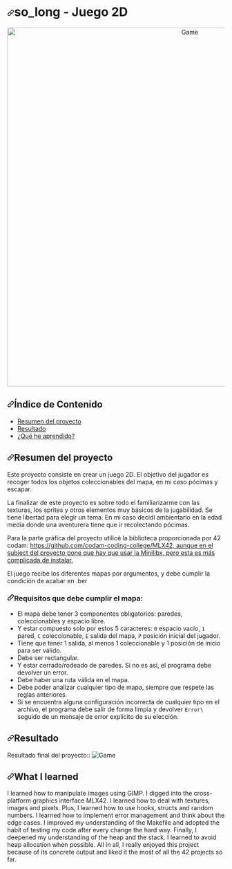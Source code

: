 <h1 tabindex="-1" dir="auto"><a id="user-content-so_long" class="anchor" aria-hidden="true" href="#so_long"><svg class="octicon octicon-link" viewBox="0 0 16 16" version="1.1" width="16" height="16" aria-hidden="true"><path fill-rule="evenodd" d="M7.775 3.275a.75.75 0 001.06 1.06l1.25-1.25a2 2 0 112.83 2.83l-2.5 2.5a2 2 0 01-2.83 0 .75.75 0 00-1.06 1.06 3.5 3.5 0 004.95 0l2.5-2.5a3.5 3.5 0 00-4.95-4.95l-1.25 1.25zm-4.69 9.64a2 2 0 010-2.83l2.5-2.5a2 2 0 012.83 0 .75.75 0 001.06-1.06 3.5 3.5 0 00-4.95 0l-2.5 2.5a3.5 3.5 0 004.95 4.95l1.25-1.25a.75.75 0 00-1.06-1.06l-1.25 1.25a2 2 0 01-2.83 0z"></path></svg></a>so_long - Juego 2D</h1>
<div align="center" dir="auto">
<a target="_blank" rel="noopener noreferrer nofollow" href="https://user-images.githubusercontent.com/111855553/227193265-a180c94a-c537-4a9a-b4c1-f2756a2e09b1.png"><img width="830" alt="Game" src="https://user-images.githubusercontent.com/111855553/227193265-a180c94a-c537-4a9a-b4c1-f2756a2e09b1.png" style="max-width: 100%;"></a>
</div>
<h2 tabindex="-1" dir="auto"><a id="user-content-table-of-contents" class="anchor" aria-hidden="true" href="#table-of-contents"><svg class="octicon octicon-link" viewBox="0 0 16 16" version="1.1" width="16" height="16" aria-hidden="true"><path fill-rule="evenodd" d="M7.775 3.275a.75.75 0 001.06 1.06l1.25-1.25a2 2 0 112.83 2.83l-2.5 2.5a2 2 0 01-2.83 0 .75.75 0 00-1.06 1.06 3.5 3.5 0 004.95 0l2.5-2.5a3.5 3.5 0 00-4.95-4.95l-1.25 1.25zm-4.69 9.64a2 2 0 010-2.83l2.5-2.5a2 2 0 012.83 0 .75.75 0 001.06-1.06 3.5 3.5 0 00-4.95 0l-2.5 2.5a3.5 3.5 0 004.95 4.95l1.25-1.25a.75.75 0 00-1.06-1.06l-1.25 1.25a2 2 0 01-2.83 0z"></path></svg></a>Índice de Contenido</h2>
<ul dir="auto">
<li><a href="#Resumen del proyecto">Resumen del proyecto</a></li>
<li><a href="#Resultado">Resultado</a></li>
<li><a href="#¿Qué he aprendido?">¿Qué he aprendido?</a></li>
</ul>
<h2 tabindex="-1" dir="auto"><a id="user-content-project-overview" class="anchor" aria-hidden="true" href="#project-overview"><svg class="octicon octicon-link" viewBox="0 0 16 16" version="1.1" width="16" height="16" aria-hidden="true"><path fill-rule="evenodd" d="M7.775 3.275a.75.75 0 001.06 1.06l1.25-1.25a2 2 0 112.83 2.83l-2.5 2.5a2 2 0 01-2.83 0 .75.75 0 00-1.06 1.06 3.5 3.5 0 004.95 0l2.5-2.5a3.5 3.5 0 00-4.95-4.95l-1.25 1.25zm-4.69 9.64a2 2 0 010-2.83l2.5-2.5a2 2 0 012.83 0 .75.75 0 001.06-1.06 3.5 3.5 0 00-4.95 0l-2.5 2.5a3.5 3.5 0 004.95 4.95l1.25-1.25a.75.75 0 00-1.06-1.06l-1.25 1.25a2 2 0 01-2.83 0z"></path></svg></a>Resumen del proyecto</h2>
<p dir="auto">Este proyecto consiste en crear un juego 2D. El objetivo del jugador es recoger todos los objetos coleccionables del mapa, en mi caso pócimas y escapar.</p>
<p dir="auto">La finalizar de este proyecto es sobre todo el familiarizarme con las texturas, los sprites y otros elementos muy básicos de la jugabilidad.
Se tiene libertad para elegir un tema. En mi caso decidí ambientarlo en la edad media donde una aventurera tiene que ir recolectando pócimas.</p>
<p dir="auto">Para la parte gráfica del proyecto utilicé la biblioteca proporcionada por 42 codam: <a href="https://github.com/codam-coding-college/MLX42">https://github.com/codam-coding-college/MLX42, aunque en el subject del proyecto pone que hay que usar la Minilibx, pero esta es más complicada de instalar.</a></p>
<p dir="auto">El juego recibe los diferentes mapas por argumentos, y debe cumplir la condición de acabar en .ber</p>
<h3 tabindex="-1" dir="auto"><a id="user-content-map-requirements" class="anchor" aria-hidden="true" href="#map-requirements"><svg class="octicon octicon-link" viewBox="0 0 16 16" version="1.1" width="16" height="16" aria-hidden="true"><path fill-rule="evenodd" d="M7.775 3.275a.75.75 0 001.06 1.06l1.25-1.25a2 2 0 112.83 2.83l-2.5 2.5a2 2 0 01-2.83 0 .75.75 0 00-1.06 1.06 3.5 3.5 0 004.95 0l2.5-2.5a3.5 3.5 0 00-4.95-4.95l-1.25 1.25zm-4.69 9.64a2 2 0 010-2.83l2.5-2.5a2 2 0 012.83 0 .75.75 0 001.06-1.06 3.5 3.5 0 00-4.95 0l-2.5 2.5a3.5 3.5 0 004.95 4.95l1.25-1.25a.75.75 0 00-1.06-1.06l-1.25 1.25a2 2 0 01-2.83 0z"></path></svg></a>Requisitos que debe cumplir el mapa:</h3>
<ul dir="auto">
<li>El mapa debe tener 3 componentes obligatorios: paredes, coleccionables y espacio libre.</li>
<li>Y estar compuesto solo por estos 5 caracteres:
<code>0</code> espacio vacío,
<code>1</code> pared,
<code>C</code> coleccionable,
<code>E</code> salida del mapa,
<code>P</code> posición inicial del jugador.</li>
<li>Tiene que tener 1 salida, al menos 1 coleccionable y 1 posición de inicio para ser válido.</li>
<li>Debe ser rectangular.</li>
<li>Y estar cerrado/rodeado de paredes. Si no es así, el programa debe devolver un error.</li>
<li>Debe haber una ruta válida en el mapa.</li>
<li>Debe poder analizar cualquier tipo de mapa, siempre que respete las reglas anteriores.</li>
<li>Si se encuentra alguna configuración incorrecta de cualquier tipo en el archivo, el programa debe salir de forma limpia y devolver <code>Error\</code> seguido de un mensaje de error explícito de su elección.</li>
</ul>
<h2 tabindex="-1" dir="auto"><a id="user-content-result" class="anchor" aria-hidden="true" href="#result"><svg class="octicon octicon-link" viewBox="0 0 16 16" version="1.1" width="16" height="16" aria-hidden="true"><path fill-rule="evenodd" d="M7.775 3.275a.75.75 0 001.06 1.06l1.25-1.25a2 2 0 112.83 2.83l-2.5 2.5a2 2 0 01-2.83 0 .75.75 0 00-1.06 1.06 3.5 3.5 0 004.95 0l2.5-2.5a3.5 3.5 0 00-4.95-4.95l-1.25 1.25zm-4.69 9.64a2 2 0 010-2.83l2.5-2.5a2 2 0 012.83 0 .75.75 0 001.06-1.06 3.5 3.5 0 00-4.95 0l-2.5 2.5a3.5 3.5 0 004.95 4.95l1.25-1.25a.75.75 0 00-1.06-1.06l-1.25 1.25a2 2 0 01-2.83 0z"></path></svg></a>Resultado</h2>
<p dir="auto">Resultado final del proyecto::
<animated-image data-catalyst=""><a target="_blank" rel="noopener noreferrer nofollow" href="https://user-images.githubusercontent.com/111855553/227198045-aebe2f14-4504-4c11-88dd-b723ef49c74a.mov" data-target="animated-image.originalLink"><img src="https://user-images.githubusercontent.com/111855553/227198045-aebe2f14-4504-4c11-88dd-b723ef49c74a.mov" alt="Game" style="max-width: 100%; display: inline-block;" data-target="animated-image.originalImage">
<h2 tabindex="-1" dir="auto"><a id="user-content-what-i-learned" class="anchor" aria-hidden="true" href="#what-i-learned"><svg class="octicon octicon-link" viewBox="0 0 16 16" version="1.1" width="16" height="16" aria-hidden="true"><path fill-rule="evenodd" d="M7.775 3.275a.75.75 0 001.06 1.06l1.25-1.25a2 2 0 112.83 2.83l-2.5 2.5a2 2 0 01-2.83 0 .75.75 0 00-1.06 1.06 3.5 3.5 0 004.95 0l2.5-2.5a3.5 3.5 0 00-4.95-4.95l-1.25 1.25zm-4.69 9.64a2 2 0 010-2.83l2.5-2.5a2 2 0 012.83 0 .75.75 0 001.06-1.06 3.5 3.5 0 00-4.95 0l-2.5 2.5a3.5 3.5 0 004.95 4.95l1.25-1.25a.75.75 0 00-1.06-1.06l-1.25 1.25a2 2 0 01-2.83 0z"></path></svg></a>What I learned</h2>
<p dir="auto">I learned how to manipulate images using GIMP.
I digged into the cross-platform graphics interface MLX42. I learned how to deal with textures, images and pixels. Plus, I learned how to use hooks, structs and random numbers. I learned how to implement error management and think about the edge cases. I improved my understanding of the Makefile and adopted the habit of testing my code after every change the hard way. Finally, I deepened my understanding of the heap and the stack. I learned to avoid heap allocation when possible.
All in all, I really enjoyed this project because of its concrete output and liked it the most of all the 42 projects so far.</p>

